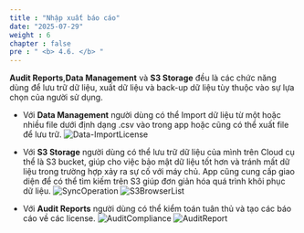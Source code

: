 ```yaml
---
title : "Nhập xuất báo cáo"
date: "2025-07-29" 
weight : 6
chapter : false
pre : " <b> 4.6. </b> "
---
```

**Audit Reports**,**Data Management** và **S3 Storage** đều là các chức năng dùng để lưu trữ dữ liệu, xuất dữ liệu và back-up dữ liệu tùy thuộc vào sự lựa chọn của người sử dụng.
+ Với **Data Management** người dùng có thể Import dữ liệu từ một hoặc nhiều file dưới định dạng .csv vào trong app hoặc cũng có thể xuất file để lưu trữ.
![Data-ImportLicense](/images/4.Function/402-Import.png)
+ Với **S3 Storage** người dùng có thể lưu trữ dữ liệu của mình trên Cloud cụ thể là S3 bucket, giúp cho việc bảo mật dữ liệu tốt hơn và tránh mất dữ liệu trong trường hợp xảy ra sự cố với máy chủ. App cũng cung cấp giao diện để có thể tìm kiếm trên S3 giúp đơn giản hóa quá trình khôi phục dữ liệu.
![SyncOperation](/images/4.Function/462-S3.png)
![S3BrowserList](/images/4.Function/463-S3.png)

+ Với **Audit Reports** người dùng có thể kiểm toán tuân thủ và tạo các báo cáo về các license.
![AuditCompliance](/images/4.Function/464-Audit.png)
![AuditReport](/images/4.Function/465-Audit.png)

